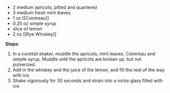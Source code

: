 - 2 medium apricots, pitted and quartered
- 3 medium fresh mint leaves
- 1 oz [[Cointreau]]
- 0.25 oz simple syrup
- slice of lemon
- 2 oz [[Rye Whiskey]]

**Steps:**

1. In a cocktail shaker, muddle the apricots, mint leaves, Cointreau and simple syrup. Muddle until the apricots are broken up, but not pulverized. 
2. Add in the whiskey and the juice of the lemon, and fill the rest of the way with ice. 
3. Shake vigorously for 30 seconds and strain into a rocks glass filled with ice.